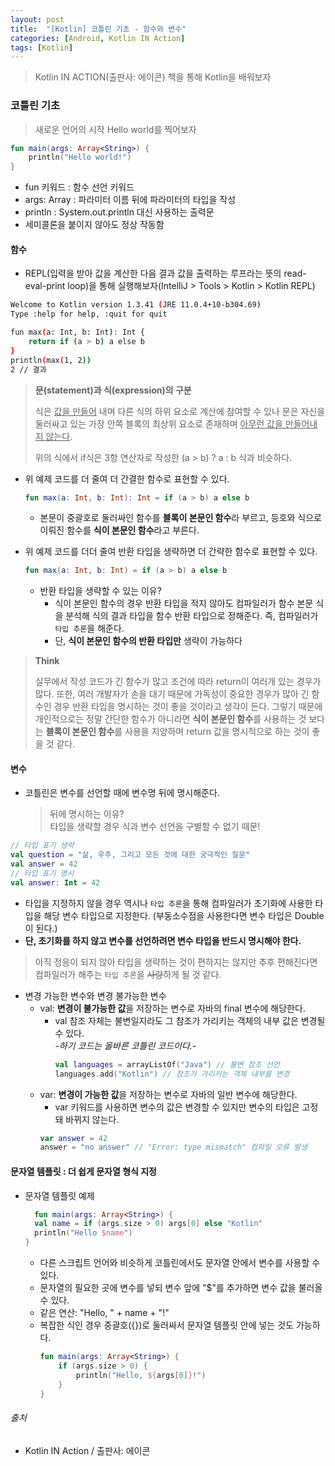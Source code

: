 ```yaml
---
layout: post
title:  "[Kotlin] 코틀린 기초 - 함수와 변수"
categories: [Android, Kotlin IN Action]
tags: [Kotlin]
---
```


> Kotlin IN ACTION(출판사: 에이콘) 책을 통해 Kotlin을 배워보자

### 코틀린 기초

> 새로운 언어의 시작 Hello world를 찍어보자

```kotlin
fun main(args: Array<String>) {
    println("Hello world!")
}
```
- fun 키워드 : 함수 선언 키워드
- args: Array<String> : 파라미터 이름 뒤에 파라미터의 타입을 작성
- println : System.out.println 대신 사용하는 출력문
- 세미콜론을 붙이지 않아도 정상 작동함






#### 함수
- REPL(입력을 받아 값을 계산한 다음 결과 값을 출력하는 루프라는 뜻의 read-eval-print loop)을 통해 실행해보자(IntelliJ > Tools > Kotlin > Kotlin REPL)

```bash
Welcome to Kotlin version 1.3.41 (JRE 11.0.4+10-b304.69)
Type :help for help, :quit for quit

fun max(a: Int, b: Int): Int {
    return if (a > b) a else b
}
println(max(1, 2))
2 // 결과
```

> **문(statement)과 식(expression)의 구분**
>
> 식은 <u>값을 만들어</u> 내며 다른 식의 하위 요소로 계산에 참여할 수 있나 문은 자신을 둘러싸고 있는 가장 안쪽 블록의 최상위 요소로 존재하며 <u>아무런 값을 만들어내지 않는다</u>.
>
> 위의 식에서 if식은 3항 연산자로 작성한 (a > b) ? a : b 식과 비슷하다.

- 위 예제 코드를 더 줄여 더 간결한 함수로 표현할 수 있다.
    ```kotlin
    fun max(a: Int, b: Int): Int = if (a > b) a else b
    ```
    - 본문이 중괄호로 둘러싸인 함수를 **블록이 본문인 함수**라 부르고, 등호와 식으로 이뤄진 함수를 **식이 본문인 함수**라고 부른다.

- 위 예제 코드를 더더 줄여 반환 타입을 생략하면 더 간략한 함수로 표현할 수 있다.
    ```kotlin
    fun max(a: Int, b: Int) = if (a > b) a else b
    ```
    - 반환 타입을 생략할 수 있는 이유?
      - 식이 본문인 함수의 경우 반환 타입을 적지 않아도 컴파일러가 함수 본문 식을 분석해 식의 결과 타입을 함수 반환 타입으로 정해준다. 즉, 컴파일러가 `타입 추론`을 해준다.
      - 단, **식이 본문인 함수의 반환 타입만** 생략이 가능하다

> **Think**
>
> 실무에서 작성 코드가 긴 함수가 많고 조건에 따라 return이 여러개 있는 경우가 많다. 
> 또한, 여러 개발자가 손을 대기 때문에 가독성이 중요한 경우가 많아 긴 함수인 경우 반환 타입을 명시하는 것이 좋을 것이라고 생각이 든다.
> 그렇기 때문에 개인적으로는 정말 간단한 함수가 아니라면 **식이 본문인 함수**를 사용하는 것 보다는 **블록이 본문인 함수**를 사용을 지양하며 return 값을 명시적으로 하는 것이 좋을 것 같다.

#### 변수
- 코틀린은 변수를 선언할 때에 변수명 뒤에 명시해준다.
  > 뒤에 명시하는 이유?
  > <br> 타입을 생략할 경우 식과 변수 선언을 구별할 수 없기 때문!

```kotlin
// 타입 표기 생략
val question = "삶, 우주, 그리고 모든 것에 대한 궁극적인 질문"
val answer = 42
// 타입 표기 명시
val answer: Int = 42
```
- 타입을 지정하지 않을 경우 역시나 `타입 추론`을 통해 컴파일러가 초기화에 사용한 타입을 해당 변수 타입으로 지정한다. (부동소수점을 사용한다면 변수 타입은 Double이 된다.)
- **단, 초기화를 하지 않고 변수를 선언하려면 변수 타입을 반드시 명시해야 한다.**
> 아직 정응이 되지 않아 타입을 생략하는 것이 편하지는 않지만 추후 편해진다면 컴파일러가 해주는 `타입 추론`을 ~~사랑~~하게 될 것 같다.
  
- 변경 가능한 변수와 변경 불가능한 변수
  - val: **변경이 불가능한 값**을 저장하는 변수로 자바의 final 변수에 해당한다.
    - val 참조 자체는 불변일지라도 그 참조가 가리키는 객체의 내부 값은 변경될 수 있다.
      <br> -*하기 코드는 올바른 코틀린 코드이다.*-
        ```kotlin
        val languages = arrayListOf("Java") // 불변 참조 선언
        languages.add("Kotlin") // 참조가 가리키는 객체 내부를 변경
        ```
  - var: **변경이 가능한 값**을 저장하는 변수로 자바의 일반 변수에 해당한다.
    - var 키워드를 사용하면 변수의 값은 변경할 수 있지만 변수의 타입은 고정돼 바뀌지 않는다.
    ```kotlin
    var answer = 42
    answer = "no answer" // "Error: type mismatch" 컴파일 오류 발생
    ```

#### 문자열 템플릿 : 더 쉽게 문자열 형식 지정

- 문자열 템플릿 예제
    ```kotlin
      fun main(args: Array<String>) {
      val name = if (args.size > 0) args[0] else "Kotlin"
      println("Hello $name")
    }
    ```
  - 다른 스크립트 언어와 비슷하게 코틀린에서도 문자열 안에서 변수를 사용할 수 있다.
  - 문자열의 필요한 곳에 변수를 넣되 변수 앞에 "$"를 추가하면 변수 값을 불러올 수 있다.
  - 같은 연산: "Hello, " + name + "!"
  - 복잡한 식인 경우 중괄호({})로 둘러싸서 문자열 템플릿 안에 넣는 것도 가능하다.
    ```kotlin
    fun main(args: Array<String>) {
        if (args.size > 0) {
            println("Hello, ${args[0]}!")
        }
    }
    ```

###### 출처

- Kotlin IN Action / 출판사: 에이콘